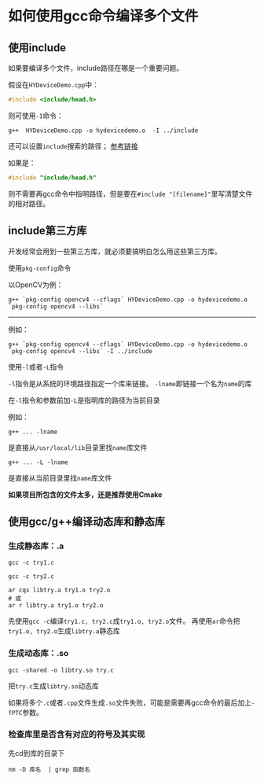 # 如何使用gcc命令编译多个文件

## 使用include

如果要编译多个文件，include路径在哪是一个重要问题。

假设在```HYDeviceDemo.cpp```中：
```cpp
#include <include/head.h>
```

则可使用```-I```命令：

```
g++  HYDeviceDemo.cpp -o hydevicedemo.o  -I ../include
```

还可以设置```include```搜索的路径；
[参考链接][参考链接]

[参考链接]:https://blog.csdn.net/quicmous/article/details/106790319

如果是：
```cpp
#include "include/head.h"
```

则不需要再gcc命令中指明路径，但是要在```#include "[filename]"```里写清楚文件的相对路径。

## include第三方库

开发经常会用到一些第三方库，就必须要搞明白怎么用这些第三方库。

使用```pkg-config```命令

以OpenCV为例：

```
g++ `pkg-config opencv4 --cflags` HYDeviceDemo.cpp -o hydevicedemo.o `pkg-config opencv4 --libs`
```

----

例如：

```
g++ `pkg-config opencv4 --cflags` HYDeviceDemo.cpp -o hydevicedemo.o `pkg-config opencv4 --libs` -I ../include
```

使用`-l`或者`-L`指令

`-l`指令是从系统的环境路径指定一个库来链接。
`-lname`即链接一个名为`name`的库

在`-l`指令和参数前加`-L`是指明库的路径为当前目录

例如：
```
g++ ... -lname
```
是直接从`/usr/local/lib`目录里找`name`库文件

```
g++ ... -L -lname
```
是直接从当前目录里找`name`库文件

**如果项目所包含的文件太多，还是推荐使用Cmake**

## 使用gcc/g++编译动态库和静态库

### 生成静态库：.a

```
gcc -c try1.c
 
gcc -c try2.c
 
ar cqs libtry.a try1.o try2.o
# 或
ar r libtry.a try1.o try2.o
```

先使用```gcc -c```编译```try1.c, try2.c```成```try1.o, try2.o```文件。
再使用```ar```命令把```try1.o, try2.o```生成```libtry.a```静态库

### 生成动态库：.so

```
gcc -shared -o libtry.so try.c
```

把```try.c```生成```libtry.so```动态库

如果将多个```.c```或者```.cpp```文件生成```.so```文件失败，可能是需要再gcc命令的最后加上```-fPTC```参数。

### 检查库里是否含有对应的符号及其实现

先cd到库的目录下

```
nm -D 库名  | grep 函数名
```
